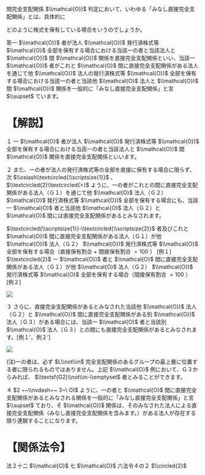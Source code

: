 問完全支配関係 $\\mathcal{O})$ 判定において、いわゆる「みなし直接完全支配関係」とは、具体的に

どのように株式を保有している場合をいうのでしょうか。

答一 $\\mathcal{O})$ 者が法人 $\\mathcal{O})$ 発行済株式等 $\\mathcal{O}$ 全部を保有する場合における当該一の者と当該法人と $\\mathcal{O})$ 間 $\\mathcal{O})$ 関係を直接完全支配関係といい、当該一 $\\mathcal{O})$ 者がこれと $\\mathcal{O}$ 間に直接完全支配関係がある法人を通じて他 $\\mathcal{O})$ 法人の発行済株式等 $\\mathcal{O})$ 全部を保有する場合における当該一の者と当該他 $\\mathcal{O}$ 法人と $\\mathcal{O})$ 間 $\\mathcal{O})$ 関係を一般的に「みなし直接完全支配関係」と言 $\\supset$ ています。

# 【解説】

１ 一 $\\mathcal{O}$ 者が法人 $\\mathcal{O}$ 発行済株式等 $\\mathcal{O})$ 全部を保有する場合における当該一の者と当該法人と $\\mathcal{O})$ 間 $\\mathcal{O})$ 関係を直接完全支配関係といいます。

２ また、一の者が法人の発行済株式等の全部を直接に保有する場合に限らず、次 $\\oslash\\textcircled{\\scriptsize{1}}$ 、 $\\textcircled{2}\\textcircled{>}$ ように、一の者がこれとの間に直接完全支配関係がある法人（Ｇ１）を通じて他 $\\mathcal{O}$ 法人（Ｇ２） $\\mathcal{O}$ 発行済株式等 $\\mathcal{O})$ 全部を保有する場合にも、当該一 $\\mathcal{O}$ 者と当該他 $\\mathcal{O}$ 法人（Ｇ２）と $\\mathcal{O}$ 間には直接完全支配関係があるとみなされます。

$\\textcircled{\\scriptsize{1}}-\\textcircled{\\scriptsize{2}}$ 者及びこれと $\\mathcal{O})$ 間に直接完全支配関係がある法人（Ｇ１）が他 $\\mathcal{O})$ 法人（Ｇ２） $\\mathcal{O})$ 発行済株式等 $\\mathcal{O}$ 全部を保有する場合（直接保有割合 $+$ 間接保有割合 $=100%$ ） \[例１\] $\\textcircled{2}$ 一 $\\mathcal{O})$ 者と $\\mathcal{O}$ 間に直接完全支配関係がある法人（Ｇ１）が他 $\\mathcal{O}$ 法人（Ｇ２） $\\mathcal{O})$ 発行済株式等 $\\mathcal{O}$ 全部を保有する場合（間接保有割合 $=100%$ ） \[例２\]

![](https://www.nta.go.jp/tmp/42a0aed6-f19a-4f89-80ec-037e0464cc64/images/a35106c46909e3b831c1e5e24fc40bcc77f6c0117895843a937d8593cbaf6f13.jpg)

３ さらに、直接完全支配関係があるとみなされた当該他 $\\mathcal{O})$ 法人（Ｇ２）と $\\mathcal{O})$ 間に直接完全支配関係がある別 $\\mathcal{O})$ 法人（Ｇ３）がある場合には、当該一 $\\mathcal{O}$ 者と当該別 $\\mathcal{O}$ 法人（Ｇ３）との間にも直接完全支配関係があるとみなされます。\[例１'、例２'\]

![](https://www.nta.go.jp/tmp/42a0aed6-f19a-4f89-80ec-037e0464cc64/images/1ca062d40abc292f5d69cc73f29493e0622f9f2fa456e67e68a56b165a2fd6c0.jpg)

(注)一の者は、必ず $L\\not\\in$ 完全支配関係のあるグループの最上層に位置する者に限られるものではありません。上記 $\\mathcal{O}$ 例において、Ｇ３からみれば、 $\\textsf{G2}\\not\\in-\\emptyset$ 者とみることができます。

４ $2 ~~\\nvdash~~ 3~\ O)$ ように、一の者と $\\mathcal{O}$ 間に直接完全支配関係があるとみなされる関係を一般的に「みなし直接完全支配関係」と言 $\\supset$ ており、そ $\\mathcal{O})$ 関係は、そのみなされた法人による直接完全支配関係（みなし直接完全支配関係を含みます。）がある法人が存在する限り連鎖することになります。

# 【関係法令】

法２十二 $\\mathcal{O}$ 七 $\\mathcal{O}$ 六法令４の２ $\\circled{2}$